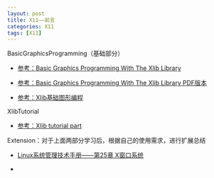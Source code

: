 ```yaml
---
layout: post
title: X11——前言
categories: X11
tags: [X11]
---
```



BasicGraphicsProgramming（基础部分）

- [参考：Basic Graphics Programming With The Xlib Library](https://osiris.df.unipi.it/~moruzzi/xlib-programming.html#xlib_compile)

- [参考：Basic Graphics Programming With The Xlib Library PDF版本 ](https://ftp.dim13.org/pub/doc/Xlib.pdf)

- [参考：Xlib基础图形编程](https://blog.csdn.net/arag2009/article/details/18408113)

XlibTutorial 

- [参考：Xlib tutorial part](http://xopendisplay.hilltopia.ca/2009/Jan/Xlib-tutorial-part-1----Beginnings.html)

Extension：对于上面两部分学习后，根据自己的使用需求，进行扩展总结

- [Linux系统管理技术手册——第25章 X窗口系统](https://blog.csdn.net/github_39312212/article/details/127589389)

- []()